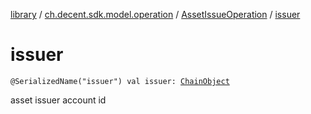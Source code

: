 [library](../../index.md) / [ch.decent.sdk.model.operation](../index.md) / [AssetIssueOperation](index.md) / [issuer](./issuer.md)

# issuer

`@SerializedName("issuer") val issuer: `[`ChainObject`](../../ch.decent.sdk.model/-chain-object/index.md)

asset issuer account id

